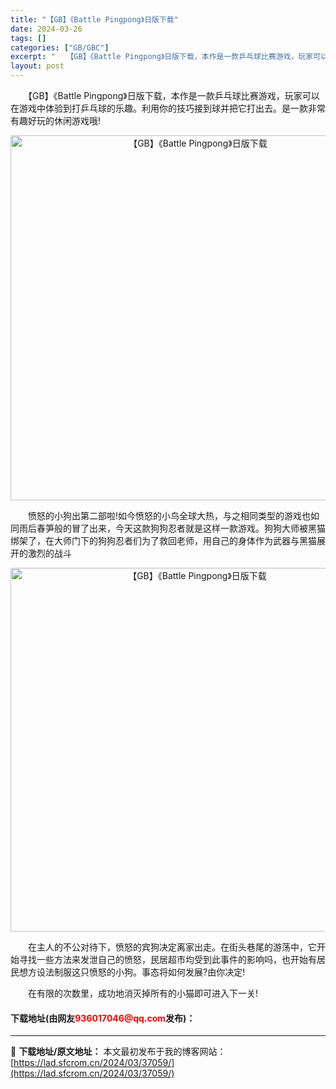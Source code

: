 ```yaml
---
title: "【GB】《Battle Pingpong》日版下载"
date: 2024-03-26
tags: []
categories: ["GB/GBC"]
excerpt: "　　【GB】《Battle Pingpong》日版下载，本作是一款乒乓球比赛游戏，玩家可以在游戏中体验到打乒乓球的乐趣。利用你的技巧接到球并把它打出去。是一款非常有趣好玩的休闲游戏哦! 　　愤怒的小狗出第二部啦!如今愤怒的小鸟全球大热，与之相同类型的游戏也如同雨后春笋般的冒了出来，今天这款狗狗忍者就&hellip;"
layout: post
---
```


 <p>　　【GB】《Battle Pingpong》日版下载，本作是一款乒乓球比赛游戏，玩家可以在游戏中体验到打乒乓球的乐趣。利用你的技巧接到球并把它打出去。是一款非常有趣好玩的休闲游戏哦!</p> <p align="center"><img align="" border="0" src="https://lad.sfcrom.cn/wp-content/uploads/2024/03/20240326_66027ed474e30.png" width="584" alt="【GB】《Battle Pingpong》日版下载" /></p> <p>　　愤怒的小狗出第二部啦!如今愤怒的小鸟全球大热，与之相同类型的游戏也如同雨后春笋般的冒了出来，今天这款狗狗忍者就是这样一款游戏。狗狗大师被黑猫绑架了，在大师门下的狗狗忍者们为了救回老师，用自己的身体作为武器与黑猫展开的激烈的战斗</p> <p align="center"><img align="" border="0" src="https://lad.sfcrom.cn/wp-content/uploads/2024/03/20240326_66027ed5134d3.png" width="582" alt="【GB】《Battle Pingpong》日版下载" /></p> <p>　　在主人的不公对待下，愤怒的宾狗决定离家出走。在街头巷尾的游荡中，它开始寻找一些方法来发泄自己的愤怒，民居超市均受到此事件的影响吗，也开始有居民想方设法制服这只愤怒的小狗。事态将如何发展?由你决定!</p> <p>　　在有限的次数里，成功地消灭掉所有的小猫即可进入下一关!</p> <p><h4>下载地址(由网友<font color="red">936017046@qq.com</font>发布)：</h4></p> 

---
📖 **下载地址/原文地址：** 本文最初发布于我的博客网站：[https://lad.sfcrom.cn/2024/03/37059/](https://lad.sfcrom.cn/2024/03/37059/)
